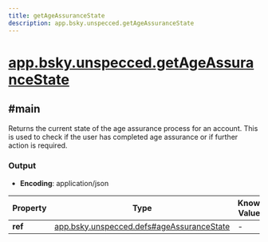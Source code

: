 ```yaml
---
title: getAgeAssuranceState
description: app.bsky.unspecced.getAgeAssuranceState
---
```


# [app.bsky.unspecced.getAgeAssuranceState](https://github.com/myConsciousness/atproto.dart/blob/main/lexicons/app/bsky/unspecced/getAgeAssuranceState.json)

## #main

Returns the current state of the age assurance process for an account. This is used to check if the user has completed age assurance or if further action is required.

### Output

- **Encoding**: application/json

| Property | Type | Known Values | Required | Description |
| --- | --- | --- | :---: | --- |
| **ref** | [app.bsky.unspecced.defs#ageAssuranceState](../../../../lexicons/app/bsky/unspecced/defs.md#ageassurancestate) | - | ✅ | - |
